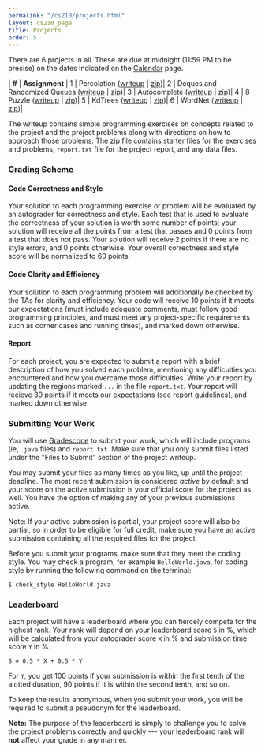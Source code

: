 ```yaml
---
permalink: "/cs210/projects.html"
layout: cs210_page
title: Projects
order: 5
---
```


There are 6 projects in all. These are due at midnight (11:59 PM to be precise) on the dates indicated on the [Calendar](calendar.html) page.

| **#** | **Assignment** |
1 | Percolation ([writeup](https://www.cs.umb.edu/~siyer/teaching/cs210/project1.pdf) \| [zip](https://www.cs.umb.edu/~siyer/teaching/cs210/project1.zip))|
2 | Deques and Randomized Queues ([writeup](https://www.cs.umb.edu/~siyer/teaching/cs210/project2.pdf) \| [zip](https://www.cs.umb.edu/~siyer/teaching/cs210/project2.zip))|
3 | Autocomplete ([writeup](https://www.cs.umb.edu/~siyer/teaching/cs210/project3.pdf) \| [zip](https://www.cs.umb.edu/~siyer/teaching/cs210/project3.zip))|
4 | 8 Puzzle ([writeup](https://www.cs.umb.edu/~siyer/teaching/cs210/project4.pdf) \| [zip](https://www.cs.umb.edu/~siyer/teaching/cs210/project4.zip))|
5 | KdTrees ([writeup](https://www.cs.umb.edu/~siyer/teaching/cs210/project5.pdf) \| [zip](https://www.cs.umb.edu/~siyer/teaching/cs210/project5.zip))|
6 | WordNet ([writeup](https://www.cs.umb.edu/~siyer/teaching/cs210/project6.pdf) \| [zip](https://www.cs.umb.edu/~siyer/teaching/cs210/project6.zip))|

The writeup contains simple programming exercises on concepts related to the project and the project problems along with directions on how to approach those problems. The zip file contains starter files for the exercises and problems, `report.txt` file for the project report, and any data files.

### Grading Scheme

#### Code Correctness and Style

Your solution to each programming exercise or problem will be evaluated by an autograder for correctness and style. Each test that is used to evaluate the correctness of your solution is worth some number of points; your solution will receive all the points from a test that passes and 0 points from a test that does not pass. Your solution will receive 2 points if there are no style errors, and 0 points otherwise. Your overall correctness and style score will be normalized to 60 points.

#### Code Clarity and Efficiency

Your solution to each programming problem will additionally be checked by the TAs for clarity and efficiency. Your code will receive 10 points if it meets our expectations (must include adequate comments, must follow good programming principles, and must meet any project-specific requirements such as corner cases and running times), and marked down otherwise.

#### Report

For each project, you are expected to submit a report with a brief description of how you solved each problem, mentioning any difficulties you encountered and how you overcame those difficulties. Write your report by updating the regions marked `...` in the file `report.txt`. Your report will recieve 30 points if it meets our expectations (see [report guidelines](/public/cs210/cs210_report_guidelines.pdf)), and marked down otherwise.

### Submitting Your Work

You will use [Gradescope](https://gradescope.com/) to submit your work, which will include programs (ie, `.java` files) and `report.txt`. Make sure that you only submit files listed under the "Files to Submit" section of the project writeup.

You may submit your files as many times as you like, up until the project deadline. The most recent submission is considered *active* by default and your score on the active submission is your official score for the project as well. You have the option of making any of your previous submissions active.

Note: If your active submission is partial, your project score will also be partial, so in order to be eligible for full credit, make sure you have an active submission containing all the required files for the project. 

Before you submit your programs, make sure that they meet the coding style. You may check a program, for example `HelloWorld.java`, for coding style by running the following command on the terminal:

```
$ check_style HelloWorld.java
```

### Leaderboard

Each project will have a leaderboard where you can fiercely compete for the highest rank. Your rank will depend on your leaderboard score `S` in %, which will be calculated from your autograder score `X` in % and submission time score `Y` in %.

```
S = 0.5 * X + 0.5 * Y
```

For `Y`, you get 100 points if your submission is within the first tenth of the alotted duration, 90 points if it is within the second tenth, and so on.

To keep the results anonymous, when you submit your work, you will be required to submit a pseudonym for the leaderboard.

**Note:** The purpose of the leaderboard is simply to challenge you to solve the project problems correctly and quickly --- your leaderboard rank will **not** affect your grade in any manner.
